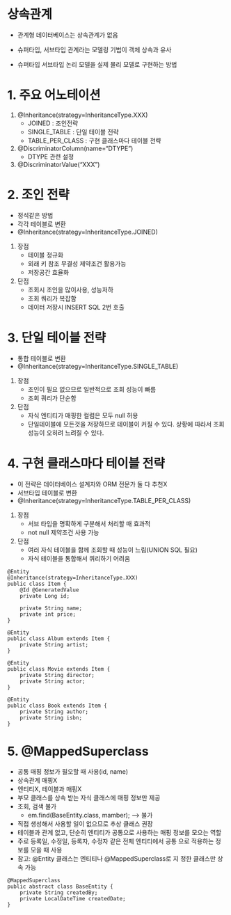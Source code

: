 # 상속관계
- 관계형 데이터베이스는 상속관계가 없음
- 슈퍼타입, 서브타입 관계라는 모델링 기법이 객체 상속과 유사

- 슈퍼타입 서브타입 논리 모델을 실제 물리 모델로 구현하는 방법
# 1. 주요 어노테이션
1. @Inheritance(strategy=InheritanceType.XXX)
    - JOINED : 조인전략
    - SINGLE_TABLE : 단일 테이블 전략
    - TABLE_PER_CLASS : 구현 클래스마다 테이블 전략
2. @DiscriminatorColumn(name=“DTYPE”)
    - DTYPE 관련 설정
3. @DiscriminatorValue(“XXX”)

# 2. 조인 전략
- 정석같은 방법
- 각각 테이블로 변환
- @Inheritance(strategy=InheritanceType.JOINED)
1. 장점
    - 테이블 정규화
    - 외래 키 참조 무결성 제약조건 활용가능 
    - 저장공간 효율화
2. 단점
    - 조회시 조인을 많이사용, 성능저하
    - 조회 쿼리가 복잡함
    - 데이터 저장시 INSERT SQL 2번 호출
        
# 3. 단일 테이블 전략
- 통합 테이블로 변환
- @Inheritance(strategy=InheritanceType.SINGLE_TABLE)

1. 장점
    - 조인이 필요 없으므로 일반적으로 조회 성능이 빠름
    - 조회 쿼리가 단순함 
2. 단점
    - 자식 엔티티가 매핑한 컬럼은 모두 null 허용
    - 단일테이블에 모든것을 저장하므로 테이블이 커질 수 있다. 상황에 따라서 조회 성능이 오히려 느려질 수 있다.

# 4. 구현 클래스마다 테이블 전략
- 이 전략은 데이터베이스 설계자와 ORM 전문가 둘 다 추천X 
- 서브타입 테이블로 변환
- @Inheritance(strategy=InheritanceType.TABLE_PER_CLASS)

1. 장점
    - 서브 타입을 명확하게 구분해서 처리할 때 효과적
    - not null 제약조건 사용 가능
2. 단점
    - 여러 자식 테이블을 함께 조회할 때 성능이 느림(UNION SQL 필요)
    - 자식 테이블을 통합해서 쿼리하기 어려움
```
@Entity
@Inheritance(strategy=InheritanceType.XXX)
public class Item {
    @Id @GeneratedValue
    private Long id;

    private String name;
    private int price;
}
```
```
@Entity 
public class Album extends Item {
    private String artist;
}
```
```
@Entity
public class Movie extends Item {
    private String director;
    private String actor;
}
```
```
@Entity
public class Book extends Item {
    private String author;
    private String isbn;
}
```

# 5. @MappedSuperclass
- 공통 매핑 정보가 필오할 때 사용(id, name)
- 상속관계 매핑X
- 엔티티X, 테이블과 매핑X
- 부모 클래스를 상속 받는 자식 클래스에 매핑 정보만 제공 
- 조회, 검색 불가
    - em.find(BaseEntity.class, mamber); --> 불가
- 직접 생성해서 사용할 일이 없으므로 추상 클래스 권장
- 테이블과 관계 없고, 단순히 엔티티가 공통으로 사용하는 매핑 정보를 모으는 역할
- 주로 등록일, 수정일, 등록자, 수정자 같은 전체 엔티티에서 공통 으로 적용하는 정보를 모을 때 사용
- 참고: @Entity 클래스는 엔티티나 @MappedSuperclass로 지 정한 클래스만 상속 가능

```
@MappedSuperclass
public abstract class BaseEntity {
    private String createdBy;
    private LocalDateTime createdDate;
}
```